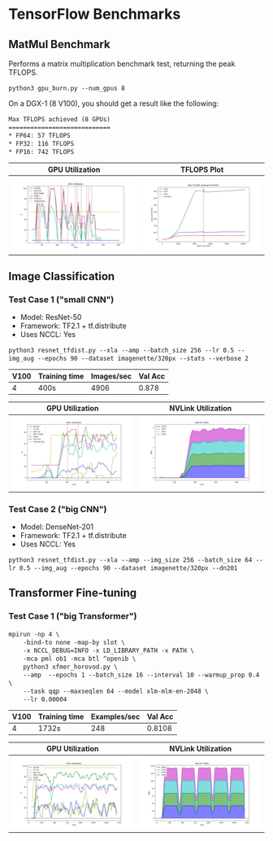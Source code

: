 # TensorFlow Benchmarks

## MatMul Benchmark

Performs a matrix multiplication benchmark test, returning the peak TFLOPS.

```shell
python3 gpu_burn.py --num_gpus 8
```

On a DGX-1 (8 V100), you should get a result like the following:

```
Max TFLOPS achieved (8 GPUs)
============================
* FP64: 57 TFLOPS
* FP32: 116 TFLOPS
* FP16: 742 TFLOPS
```

| GPU Utilization | TFLOPS Plot |
| --------------- | ----------- |
| ![](graphs/burn_8_gpu_util.jpg) | ![](graphs/burn_8_gpu_tflops_plot.jpg) |

## Image Classification

### Test Case 1 ("small CNN")

* Model: ResNet-50
* Framework: TF2.1 + tf.distribute
* Uses NCCL: Yes

```shell
python3 resnet_tfdist.py --xla --amp --batch_size 256 --lr 0.5 --img_aug --epochs 90 --dataset imagenette/320px --stats --verbose 2
```

| V100 | Training time | Images/sec | Val Acc |
| ---- | ------------- | ---------- | ------- |
| 4    | 400s          | 4906       | 0.878   |

| GPU Utilization | NVLink Utilization |
| --------------- | ------------------ |
| ![](graphs/imagenette_320px_resnet_gpu_util.jpg) | ![](graphs/imagenette_320px_resnet_nvlink_util.jpg) |

### Test Case 2 ("big CNN")

* Model: DenseNet-201
* Framework: TF2.1 + tf.distribute
* Uses NCCL: Yes

```shell
python3 resnet_tfdist.py --xla --amp --img_size 256 --batch_size 64 --lr 0.5 --img_aug --epochs 90 --dataset imagenette/320px --dn201
```

## Transformer Fine-tuning

### Test Case 1 ("big Transformer")

```shell
mpirun -np 4 \
    -bind-to none -map-by slot \
    -x NCCL_DEBUG=INFO -x LD_LIBRARY_PATH -x PATH \
    -mca pml ob1 -mca btl ^openib \
    python3 xfmer_horovod.py \
    --amp  --epochs 1 --batch_size 16 --interval 10 --warmup_prop 0.4 \
    --task qqp --maxseqlen 64 --model xlm-mlm-en-2048 \
    --lr 0.00004
```

| V100 | Training time | Examples/sec | Val Acc |
| ---- | ------------- | ------------ | ------- |
| 4    | 1732s         | 248          | 0.8108  |

| GPU Utilization | NVLink Utilization |
| --------------- | ------------------ |
| ![](graphs/transformer_gpu_util.jpg) | ![](graphs/transformer_nvlink_util.jpg) |

